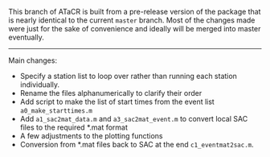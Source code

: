 This branch of ATaCR is built from a pre-release version of the package that is nearly identical to the current `master` branch. Most of the changes made were just for the sake of convenience and ideally will be merged into master eventually.

---

Main changes:
- Specify a station list to loop over rather than running each station individually.
- Rename the files alphanumerically to clarify their order
- Add script to make the list of start times from the event list `a0_make_starttimes.m`
- Add `a1_sac2mat_data.m` and `a3_sac2mat_event.m` to convert local SAC files to the required *.mat format
- A few adjustments to the plotting functions
- Conversion from *.mat files back to SAC at the end `c1_eventmat2sac.m`.